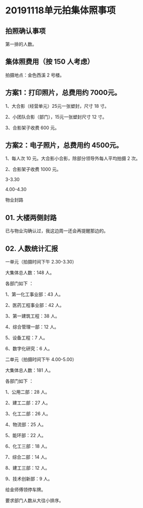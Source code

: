 # 20191118单元拍集体照事项

## 拍照确认事项

第一排的人数。


## 集体照费用（按 150 人考虑）

拍摄地点：金色西溪 2 号楼。

## 方案1：打印照片，总费用约 7000元。

1、大合影（经营单元）25元一张塑封，尺寸 18 寸。

2、小团队合影（部门），15元一张塑封尺寸 12 寸。

3、合影架子收费 600 元。

## 方案2：电子照片，总费用约 4500元。

1、每人次 10 元。大合影小合影，除部分领导外每人平均拍摄 2 次。

2、合影架子收费 1000 元。

3-3.30

4.00-4.30

物业封路


## 01. 大楼两侧封路

已与物业沟确认过，我这边周一还会再提醒那边的。

## 02. 人数统计汇报

一单元（拍摄时间下午 2.30-3.30）

大集体总人数：148 人。

各部门如下 ：

1、第一化工事业部：43 人。

2、医药工程事业部：42 人。

3、第一建筑工程：38 人。

4、综合管理一部：12 人。

5、设备工程：7 人。

6、数字化研究：6 人。

二单元（拍摄时间下午 4.00-5.00）

大集体总人数：181 人。

各部门如下 ：

1、公用二部：28 人。

2、建工二部：27 人。

3、化工二部：26 人。

4、物流部：25 人。

5、能环部：22 人。

6、化工三部：18 人。

7、综合二部：14 人。

8、建工三部：12 人。

9、技术创新部：9 人。


给金师傅领停车牌。


要求部门人数从大往小排序。

